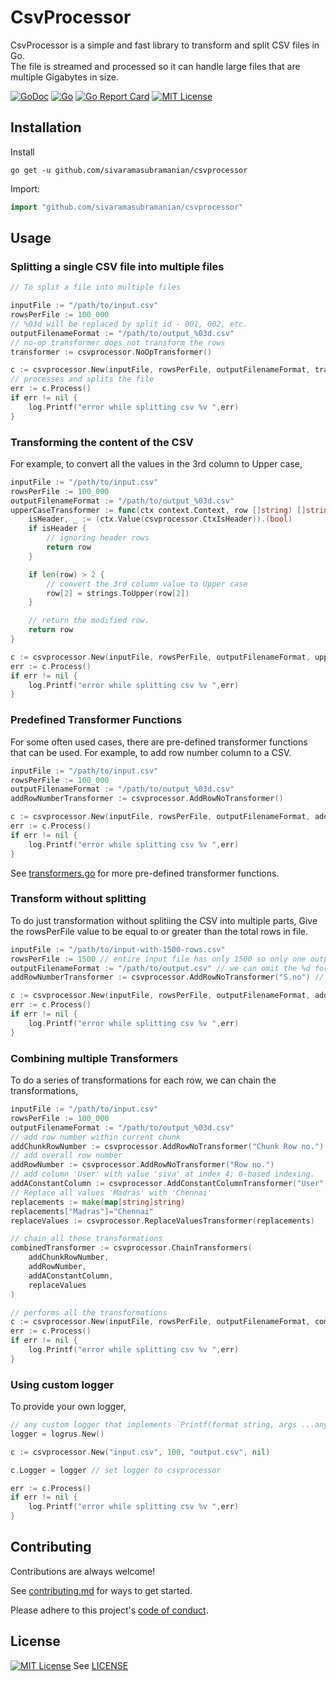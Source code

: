 
# CsvProcessor

CsvProcessor is a simple and fast library to transform and split CSV files in Go. <br>
The file is streamed and processed so it can handle large files that are multiple Gigabytes in size.

[![GoDoc](https://godoc.org/github.com/sivaramasubramanian/csvprocessor?status.svg)](https://godoc.org/github.com/sivaramasubramanian/csvprocessor)
[![Go](https://github.com/sivaramasubramanian/csvprocessor/actions/workflows/go.yml/badge.svg?branch=main)](https://github.com/sivaramasubramanian/csvprocessor/actions/workflows/go.yml)
[![Go Report Card](https://goreportcard.com/badge/github.com/sivaramasubramanian/csvprocessor)](https://goreportcard.com/report/github.com/sivaramasubramanian/csvprocessor)
[![MIT License](https://img.shields.io/badge/License-MIT-green.svg)](https://choosealicense.com/licenses/mit/)

## Installation
Install

```shell
go get -u github.com/sivaramasubramanian/csvprocessor
```

Import:

```go
import "github.com/sivaramasubramanian/csvprocessor"
```
## Usage

### Splitting a single CSV file into multiple files
```go
// To split a file into multiple files

inputFile := "/path/to/input.csv"
rowsPerFile := 100_000
// %03d will be replaced by split id - 001, 002, etc.
outputFilenameFormat := "/path/to/output_%03d.csv"
// no-op transformer does not transform the rows
transformer := csvprocessor.NoOpTransformer()

c := csvprocessor.New(inputFile, rowsPerFile, outputFilenameFormat, transformer)
// processes and splits the file
err := c.Process()
if err != nil {
    log.Printf("error while splitting csv %v ",err)
}
```


### Transforming the content of the CSV
For example, to convert all the values in the 3rd column to Upper case,
```go
inputFile := "/path/to/input.csv"
rowsPerFile := 100_000
outputFilenameFormat := "/path/to/output_%03d.csv" 
upperCaseTransformer := func(ctx context.Context, row []string) []string {
    isHeader, _ := (ctx.Value(csvprocessor.CtxIsHeader)).(bool)
    if isHeader {
        // ignoring header rows
        return row
    }

    if len(row) > 2 {
        // convert the 3rd column value to Upper case
        row[2] = strings.ToUpper(row[2])
    }

    // return the modified row.
    return row
}

c := csvprocessor.New(inputFile, rowsPerFile, outputFilenameFormat, upperCaseTransformer)
err := c.Process()
if err != nil {
    log.Printf("error while splitting csv %v ",err)
}
```

### Predefined Transformer Functions
For some often used cases, there are pre-defined transformer functions that can be used.
For example, to add row number column to a CSV.
```go
inputFile := "/path/to/input.csv"
rowsPerFile := 100_000
outputFilenameFormat := "/path/to/output_%03d.csv" 
addRowNumberTransformer := csvprocessor.AddRowNoTransformer()

c := csvprocessor.New(inputFile, rowsPerFile, outputFilenameFormat, addRowNumberTransformer)
err := c.Process()
if err != nil {
    log.Printf("error while splitting csv %v ",err)
}
```
See [transformers.go](./transformers.go) for more pre-defined transformer functions.

### Transform without splitting
To do just transformation without splitiing the CSV into multiple parts,
Give the rowsPerFile value to be equal to or greater than the total rows in file.
```go
inputFile := "/path/to/input-with-1500-rows.csv"
rowsPerFile := 1500 // entire input file has only 1500 so only one output file will be generated
outputFilenameFormat := "/path/to/output.csv" // we can omit the %d format as there will be only one output file
addRowNumberTransformer := csvprocessor.AddRowNoTransformer("S.no") // pass the column name for the row number colum

c := csvprocessor.New(inputFile, rowsPerFile, outputFilenameFormat, addRowNumberTransformer)
err := c.Process()
if err != nil {
    log.Printf("error while splitting csv %v ",err)
}
```

### Combining multiple Transformers
To do a series of transformations for each row, we can chain the transformations,
```go
inputFile := "/path/to/input.csv"
rowsPerFile := 100_000
outputFilenameFormat := "/path/to/output_%03d.csv"
// add row number within current chunk
addChunkRowNumber := csvprocessor.AddRowNoTransformer("Chunk Row no.")
// add overall row number
addRowNumber := csvprocessor.AddRowNoTransformer("Row no.")
// add column 'User' with value 'siva' at index 4; 0-based indexing.
addAConstantColumn := csvprocessor.AddConstantColumnTransformer("User", "siva", 4) 
// Replace all values 'Madras' with 'Chennai'
replacements := make(map[string]string)
replacements["Madras"]="Chennai"
replaceValues := csvprocessor.ReplaceValuesTransformer(replacements)

// chain all these transformations
combinedTransformer := csvprocessor.ChainTransformers(
    addChunkRowNumber,
    addRowNumber,
    addAConstantColumn,
    replaceValues
)

// performs all the transformations
c := csvprocessor.New(inputFile, rowsPerFile, outputFilenameFormat, combinedTransformer)
err := c.Process()
if err != nil {
    log.Printf("error while splitting csv %v ",err)
}
```

### Using custom logger
To provide your own logger,
```go
// any custom logger that implements `Printf(format string, args ...any)`
logger = logrus.New()

c := csvprocessor.New("input.csv", 100, "output.csv", nil)

c.Logger = logger // set logger to csvprocessor

err := c.Process()
if err != nil {
    log.Printf("error while splitting csv %v ",err)
}
```

## Contributing

Contributions are always welcome!

See [contributing.md](./CONTRIBUTING.md) for ways to get started.

Please adhere to this project's [code of conduct](/CODE_OF_CONDUCT.md).


## License

[![MIT License](https://img.shields.io/badge/License-MIT-green.svg)](https://choosealicense.com/licenses/mit/) See [LICENSE](./LICENSE)
